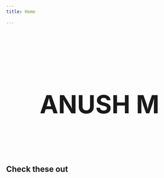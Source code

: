 ```yaml
---
title: Home
 
---
```



<h1 style="font-size: 4.2rem;text-align:center; padding:2% ">

 ANUSH M

</h1>

## Check these out




